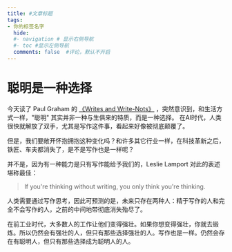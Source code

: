 ```yaml
---
title: #文章标题
tags:
- 你的标签名字
  hide:
  #- navigation # 显示右侧导航
  #- toc #显示左侧导航
  comments: false  #评论，默认不开启
---
```


# 聪明是一种选择

今天读了 Paul Graham
的 [《Writes and Write-Nots》](https://paulgraham.com/writes.html?continueFlag=93ed27cd2cd725fa5a9c89ebaee07304)
，突然意识到，和生活方式一样，"聪明" 其实并非一种与生俱来的特质，而是一种选择。
在AI时代，人类很快就解放了双手，尤其是写作这件事，看起来好像被彻底颠覆了。

但是，我们要敞开怀抱拥抱这种变化吗？和许多其它行业一样，在科技革新之后，铁匠、车夫都消失了，是不是写作也是一样呢？

并不是，因为有一种能力是只有写作能给予我们的，Leslie Lamport 对此的表述堪称最佳：
> If you're thinking without writing, you only think you're thinking.

人类需要通过写作思考，因此可预测的是，未来只存在两种人：精于写作的人和完全不会写作的人，之前的中间地带彻底消失殆尽了。

在前工业时代，大多数人的工作让他们变得强壮。如果你想变得强壮，你就去锻炼。所以仍然会有强壮的人，但只有那些选择强壮的人。写作也是一样。仍然会存在有聪明人，但只有那些选择成为聪明人的人。